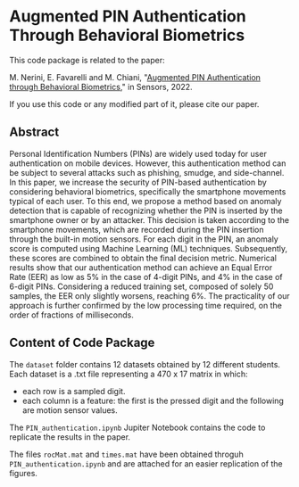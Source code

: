 # Augmented PIN Authentication Through Behavioral Biometrics

This code package is related to the paper:

M. Nerini, E. Favarelli and M. Chiani, "[Augmented PIN Authentication through Behavioral Biometrics](https://www.mdpi.com/1424-8220/22/13/4857)," in Sensors, 2022.

If you use this code or any modified part of it, please cite our paper.

## Abstract

Personal Identification Numbers (PINs) are widely used today for user authentication on mobile devices. However, this authentication method can be subject to several attacks such as phishing, smudge, and side-channel. In this paper, we increase the security of PIN-based authentication by considering behavioral biometrics, specifically the smartphone movements typical of each user. To this end, we propose a method based on anomaly detection that is capable of recognizing whether the PIN is inserted by the smartphone owner or by an attacker. This decision is taken according to the smartphone movements, which are recorded during the PIN insertion through the built-in motion sensors. For each digit in the PIN, an anomaly score is computed using Machine Learning (ML) techniques. Subsequently, these scores are combined to obtain the final decision metric. Numerical results show that our authentication method can achieve an Equal Error Rate (EER) as low as 5% in the case of 4-digit PINs, and 4% in the case of 6-digit PINs. Considering a reduced training set, composed of solely 50 samples, the EER only slightly worsens, reaching 6%. The practicality of our approach is further confirmed by the low processing time required, on the order of fractions of milliseconds.

## Content of Code Package

The `dataset` folder contains 12 datasets obtained by 12 different students. Each dataset is a .txt file representing a 470 x 17 matrix in which:

* each row is a sampled digit.
* each column is a feature: the first is the pressed digit and the following are motion sensor values.

The `PIN_authentication.ipynb` Jupiter Notebook contains the code to replicate the results in the paper.

The files `rocMat.mat` and `times.mat` have been obtained throguh `PIN_authentication.ipynb` and are attached for an easier replication of the figures.

